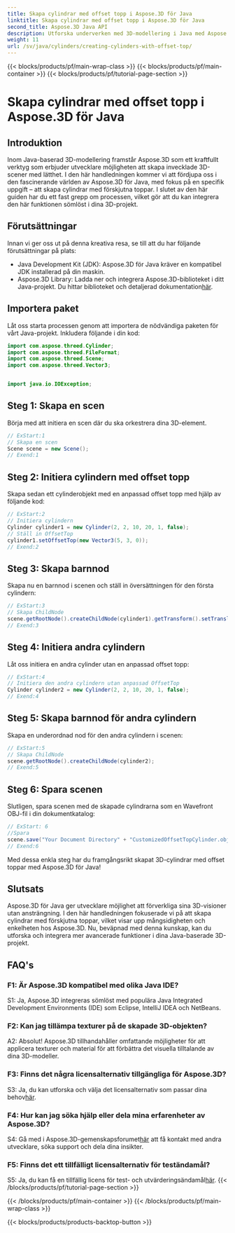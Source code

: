 ```yaml
---
title: Skapa cylindrar med offset topp i Aspose.3D för Java
linktitle: Skapa cylindrar med offset topp i Aspose.3D för Java
second_title: Aspose.3D Java API
description: Utforska underverken med 3D-modellering i Java med Aspose.3D. Lär dig att skapa fängslande cylindrar med förskjutna toppar utan ansträngning.
weight: 11
url: /sv/java/cylinders/creating-cylinders-with-offset-top/
---
```


{{< blocks/products/pf/main-wrap-class >}}
{{< blocks/products/pf/main-container >}}
{{< blocks/products/pf/tutorial-page-section >}}

# Skapa cylindrar med offset topp i Aspose.3D för Java

## Introduktion

Inom Java-baserad 3D-modellering framstår Aspose.3D som ett kraftfullt verktyg som erbjuder utvecklare möjligheten att skapa invecklade 3D-scener med lätthet. I den här handledningen kommer vi att fördjupa oss i den fascinerande världen av Aspose.3D för Java, med fokus på en specifik uppgift – att skapa cylindrar med förskjutna toppar. I slutet av den här guiden har du ett fast grepp om processen, vilket gör att du kan integrera den här funktionen sömlöst i dina 3D-projekt.

## Förutsättningar

Innan vi ger oss ut på denna kreativa resa, se till att du har följande förutsättningar på plats:

- Java Development Kit (JDK): Aspose.3D för Java kräver en kompatibel JDK installerad på din maskin.
-  Aspose.3D Library: Ladda ner och integrera Aspose.3D-biblioteket i ditt Java-projekt. Du hittar biblioteket och detaljerad dokumentation[här](https://releases.aspose.com/3d/java/).

## Importera paket

Låt oss starta processen genom att importera de nödvändiga paketen för vårt Java-projekt. Inkludera följande i din kod:

```java
import com.aspose.threed.Cylinder;
import com.aspose.threed.FileFormat;
import com.aspose.threed.Scene;
import com.aspose.threed.Vector3;


import java.io.IOException;
```

## Steg 1: Skapa en scen

Börja med att initiera en scen där du ska orkestrera dina 3D-element.

```java
// ExStart:1
// Skapa en scen
Scene scene = new Scene();
// Exend:1
```

## Steg 2: Initiera cylindern med offset topp

Skapa sedan ett cylinderobjekt med en anpassad offset topp med hjälp av följande kod:

```java
// ExStart:2
// Initiera cylindern
Cylinder cylinder1 = new Cylinder(2, 2, 10, 20, 1, false);
// Ställ in OffsetTop
cylinder1.setOffsetTop(new Vector3(5, 3, 0));
// Exend:2
```

## Steg 3: Skapa barnnod

Skapa nu en barnnod i scenen och ställ in översättningen för den första cylindern:

```java
// ExStart:3
// Skapa ChildNode
scene.getRootNode().createChildNode(cylinder1).getTransform().setTranslation(10, 0, 0);
// Exend:3
```

## Steg 4: Initiera andra cylindern

Låt oss initiera en andra cylinder utan en anpassad offset topp:

```java
// ExStart:4
// Initiera den andra cylindern utan anpassad OffsetTop
Cylinder cylinder2 = new Cylinder(2, 2, 10, 20, 1, false);
// Exend:4
```

## Steg 5: Skapa barnnod för andra cylindern

Skapa en underordnad nod för den andra cylindern i scenen:

```java
// ExStart:5
// Skapa ChildNode
scene.getRootNode().createChildNode(cylinder2);
// Exend:5
```

## Steg 6: Spara scenen

Slutligen, spara scenen med de skapade cylindrarna som en Wavefront OBJ-fil i din dokumentkatalog:

```java
// ExStart: 6
//Spara
scene.save("Your Document Directory" + "CustomizedOffsetTopCylinder.obj", FileFormat.WAVEFRONTOBJ);
// Exend:6
```

Med dessa enkla steg har du framgångsrikt skapat 3D-cylindrar med offset toppar med Aspose.3D för Java!

## Slutsats

Aspose.3D för Java ger utvecklare möjlighet att förverkliga sina 3D-visioner utan ansträngning. I den här handledningen fokuserade vi på att skapa cylindrar med förskjutna toppar, vilket visar upp mångsidigheten och enkelheten hos Aspose.3D. Nu, beväpnad med denna kunskap, kan du utforska och integrera mer avancerade funktioner i dina Java-baserade 3D-projekt.

## FAQ's

### F1: Är Aspose.3D kompatibel med olika Java IDE?

S1: Ja, Aspose.3D integreras sömlöst med populära Java Integrated Development Environments (IDE) som Eclipse, IntelliJ IDEA och NetBeans.

### F2: Kan jag tillämpa texturer på de skapade 3D-objekten?

A2: Absolut! Aspose.3D tillhandahåller omfattande möjligheter för att applicera texturer och material för att förbättra det visuella tilltalande av dina 3D-modeller.

### F3: Finns det några licensalternativ tillgängliga för Aspose.3D?

S3: Ja, du kan utforska och välja det licensalternativ som passar dina behov[här](https://purchase.aspose.com/buy).

### F4: Hur kan jag söka hjälp eller dela mina erfarenheter av Aspose.3D?

 S4: Gå med i Aspose.3D-gemenskapsforumet[här](https://forum.aspose.com/c/3d/18) att få kontakt med andra utvecklare, söka support och dela dina insikter.

### F5: Finns det ett tillfälligt licensalternativ för teständamål?

 S5: Ja, du kan få en tillfällig licens för test- och utvärderingsändamål[här](https://purchase.aspose.com/temporary-license/).
{{< /blocks/products/pf/tutorial-page-section >}}

{{< /blocks/products/pf/main-container >}}
{{< /blocks/products/pf/main-wrap-class >}}

{{< blocks/products/products-backtop-button >}}
